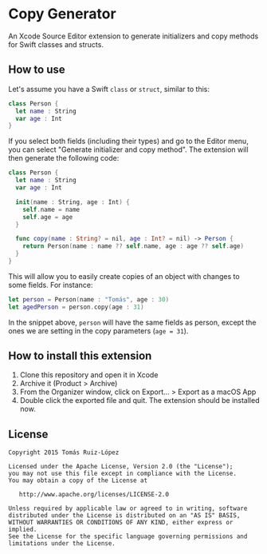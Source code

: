 # Copy Generator

An Xcode Source Editor extension to generate initializers and copy methods for Swift classes and structs.

## How to use

Let's assume you have a Swift `class` or `struct`, similar to this:

```swift
class Person {
  let name : String
  var age : Int
}
```

If you select both fields (including their types) and go to the Editor menu, you can select "Generate initializer and copy method". The extension will then generate the following code:

```swift
class Person {
  let name : String
  var age : Int

  init(name : String, age : Int) {
    self.name = name
    self.age = age
  }

  func copy(name : String? = nil, age : Int? = nil) -> Person {
    return Person(name : name ?? self.name, age : age ?? self.age)
  }
}
```

This will allow you to easily create copies of an object with changes to some fields. For instance:

```swift
let person = Person(name : "Tomás", age : 30)
let agedPerson = person.copy(age : 31)
```

In the snippet above, `person` will have the same fields as person, except the ones we are setting in the copy parameters (`age = 31`).

## How to install this extension

1. Clone this repository and open it in Xcode
2. Archive it (Product > Archive)
3. From the Organizer window, click on Export... > Export as a macOS App
4. Double click the exported file and quit. The extension should be installed now.

## License


    Copyright 2015 Tomás Ruiz-López

    Licensed under the Apache License, Version 2.0 (the "License");
    you may not use this file except in compliance with the License.
    You may obtain a copy of the License at

       http://www.apache.org/licenses/LICENSE-2.0

    Unless required by applicable law or agreed to in writing, software
    distributed under the License is distributed on an "AS IS" BASIS,
    WITHOUT WARRANTIES OR CONDITIONS OF ANY KIND, either express or implied.
    See the License for the specific language governing permissions and
    limitations under the License.
